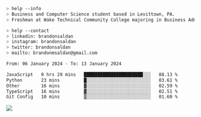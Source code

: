 ````bash
> help --info
> Business and Computer Science student based in Levittown, PA.
> Freshman at Wake Technical Community College majoring in Business Administration.
````

````bash
> help --contact
> linkedin: brandonsaldan
> instagram: brandonsaldan
> twitter: brandonsaldan
> mailto: brandonmsaldan@gmail.com
````

<!--START_SECTION:waka-->

```txt
From: 06 January 2024 - To: 13 January 2024

JavaScript   9 hrs 29 mins   ██████████████████████░░░   88.13 %
Python       23 mins         █░░░░░░░░░░░░░░░░░░░░░░░░   03.61 %
Other        16 mins         ▓░░░░░░░░░░░░░░░░░░░░░░░░   02.59 %
TypeScript   16 mins         ▓░░░░░░░░░░░░░░░░░░░░░░░░   02.51 %
Git Config   10 mins         ▒░░░░░░░░░░░░░░░░░░░░░░░░   01.60 %
```

<!--END_SECTION:waka-->

![](https://komarev.com/ghpvc/?username=brandonsaldan&color=6A8AFF)
